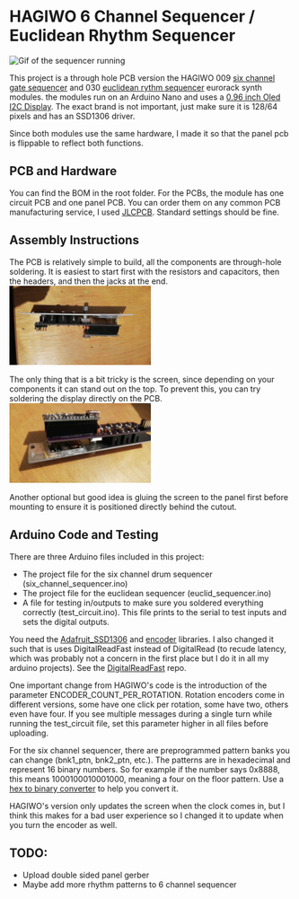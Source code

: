 # HAGIWO 6 Channel Sequencer / Euclidean Rhythm Sequencer

![Gif of the sequencer running](images/euclid.gif)

This project is a through hole PCB version the HAGIWO 009 [six channel gate sequencer](https://www.youtube.com/watch?v=YszdC8YdFl0&t=29s) and 030 [euclidean rythm sequencer](https://www.youtube.com/watch?v=lkoBfiq6KPY) eurorack synth modules. the modules run on an Arduino Nano and uses a [0.96 inch Oled I2C Display](https://www.ebay.de/itm/255303518853). The exact brand is not important, just make sure it is 128/64 pixels and has an SSD1306 driver.

Since both modules use the same hardware, I made it so that the panel pcb is flippable to reflect both functions.


## PCB and Hardware

You can find the BOM in the root folder.
For the PCBs, the module has one circuit PCB and one panel PCB. 
You can order them on any common PCB manufacturing service, I used [JLCPCB](https://jlcpcb.com/).
Standard settings should be fine.

## Assembly Instructions

The PCB is relatively simple to build, all the components are through-hole soldering.
It is easiest to start first with the resistors and capacitors, then the headers, and then the jacks at the end.
<img src="images/side.jpg" width="50%" height="50%">

The only thing that is a bit tricky is the screen, since depending on your components it can stand out on the top. 
To prevent this, you can try soldering the display directly on the PCB.
<img src="images/screen.jpg" width="50%" height="50%">

Another optional but good idea is gluing the screen to the panel first before mounting to ensure it is positioned directly behind the cutout.


## Arduino Code and Testing

There are three Arduino files included in this project:
- The project file for the six channel drum sequencer (six_channel_sequencer.ino)
- The project file for the euclidean sequencer        (euclid_sequencer.ino)
- A file for testing in/outputs to make sure you soldered everything correctly (test_circuit.ino). This file prints to the serial to test inputs and sets the digital outputs.

You need the [Adafruit_SSD1306](https://www.arduino.cc/reference/en/libraries/adafruit-ssd1306/) and [encoder](https://www.arduino.cc/reference/en/libraries/encoder/) libraries.
I also changed it such that is uses DigitalReadFast instead of DigitalRead (to recude latency, which was probably not a concern in the first place but I do it in all my arduino projects). See the [DigitalReadFast](https://github.com/NicksonYap/digitalWriteFast) repo.

One important change from HAGIWO's code is the introduction of the parameter ENCODER_COUNT_PER_ROTATION. 
Rotation encoders come in different versions, some have one click per rotation, some have two, others even have four. If you see multiple messages during a single turn while running the test_circuit file, set this parameter higher in all files before uploading.

For the six channel sequencer, there are preprogrammed pattern banks you can change (bnk1_ptn, bnk2_ptn, etc.). The patterns are in hexadecimal and represent 16 binary numbers. So for example if the number says 0x8888, this means 1000100010001000, meaning a four on the floor pattern. Use a [hex to binary converter](https://www.rapidtables.com/convert/number/hex-to-binary.html) to help you convert it.

HAGIWO's version only updates the screen when the clock comes in, but I think this makes for a bad user experience so I changed it to update when you turn the encoder as well. 

## TODO:
- Upload double sided panel gerber
- Maybe add more rhythm patterns to 6 channel sequencer


